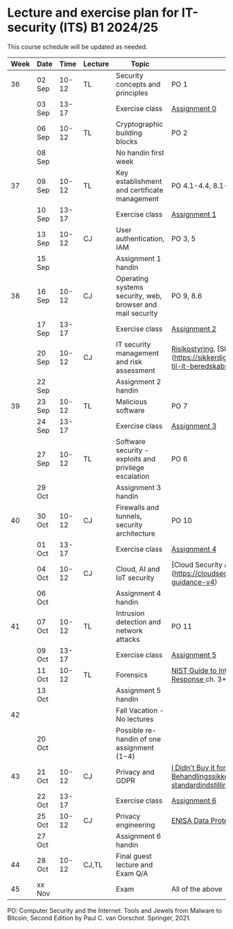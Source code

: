 # Lecture and exercise plan for IT-security (ITS) B1 2024/25

This course schedule will be updated as needed.

| Week | Date   | Time             | Lecture | Topic                                                     | Material|
| ---- | ----   | -----            | ------- | -----                                                     | --------|
| 36   | 02 Sep | 10-12            | TL      | Security concepts and principles                          | PO 1
|      | 03 Sep | 13-17            |         | Exercise class                                            | [Assignment 0](assignments/assignment0.md)
|      | 06 Sep | 10-12            | TL      | Cryptographic building blocks                             | PO 2
|      | 08 Sep |                  |         | No handin first week                                      | 
| 37   | 09 Sep | 10-12            | TL      | Key establishment and certificate management              | PO 4.1-4.4, 8.1-8.5
|      | 10 Sep | 13-17            |         | Exercise class                                            | [Assignment 1](assignments/assignment1.md)
|      | 13 Sep | 10-12            | CJ      | User authentication, IAM                                  | PO 3, 5
|      | 15 Sep |                  |         | Assignment 1 handin                                       | 
| 38   | 16 Sep | 10-12            | CJ      | Operating systems security, web, browser and mail security| PO 9, 8.6
|      | 17 Sep | 13-17            |         | Exercise class                                            | [Assignment 2](assignments/assignment2.md)
|      | 20 Sep | 10-12            | CJ      | IT security management and risk assessment 		         | [Risikostyring](https://sikkerdigital.dk/media/6835/vejledning_til_risikostyring-_nden_for_informationssikkerhed_2020.pdf), [Skabelon til beredskabspolitik] (https://sikkerdigital.dk/Media/637787961326953184/skabelon-til-it-beredskabspolitik-2022.docx) 
|      | 22 Sep |                  |         | Assignment 2 handin                                       | 
| 39   | 23 Sep | 10-12            | TL      | Malicious software                                        | PO 7
|      | 24 Sep | 13-17            |         | Exercise class                                            | [Assignment 3](assignments/assignment3.md)
|      | 27 Sep | 10-12            | TL      | Software security - exploits and privilege escalation     | PO 6
|      | 29 Oct |                  |         | Assignment 3 handin                                       | 
| 40   | 30 Oct | 10-12            | CJ      | Firewalls and tunnels, security architecture              | PO 10
|      | 01 Oct | 13-17            |         | Exercise class                                            | [Assignment 4](assignments/assignment4.md)
|      | 04 Oct | 10-12            | CJ      | Cloud, AI and IoT security                                    | [Cloud Security Alliance pp.8-35] (https://cloudsecurityalliance.org/download/artifacts/security-guidance-v4)
|      | 06 Oct |                  |         | Assignment 4 handin                                       | 
| 41   | 07 Oct | 10-12            | TL      | Intrusion detection and network attacks                   | PO 11
|      | 09 Oct | 13-17            |         | Exercise class                                            | [Assignment 5](assignments/assignment5.md)
|      | 11 Oct | 10-12            | TL      | Forensics                                                 | [NIST Guide to Integrating Forensic Techniques into Incident Response ](https://nvlpubs.nist.gov/nistpubs/legacy/sp/nistspecialpublication800-86.pdf) ch. 3+4
|      | 13 Oct |                  |         | Assignment 5 handin                                       | 
| 42   |        |                  |         | Fall Vacation - No lectures                               |
|      | 20 Oct |                  |         | Possible re-handin of one assignment (1-4)                |
| 43   | 21 Oct | 10-12            | CJ      | Privacy and GDPR				                             | [I Didn't Buy it for Myself, Cranor](http://lorrie.cranor.org/pubs/personalization-privacy.pdf) og [Datatilsynet: Behandlingssikkerhed og databeskyttelse gennem design og standardindstillinger, del II](https://www.datatilsynet.dk/Media/637689328983143992/Behandlingssikkerhed%20og%20databeskyttelse%20gennem%20design%20og%20standardindstillinger_2018.pdf)
|      | 22 Oct | 13-17            |         | Exercise class                                            | [Assignment 6](assignments/assignment6.md)
|      | 25 Oct | 10-12            | CJ      | Privacy engineering                                       | [ENISA Data Protection Engineering](https://www.enisa.europa.eu/publications/data-protection-engineering/@@download/fullReport)
|      | 27 Oct |                  |         | Assignment 6 handin                                       | 
| 44   | 28 Oct | 10-12            | CJ,TL   | Final guest lecture and Exam Q/A                          | 
| 45   | xx Nov |                  |         | Exam                                                      | All of the above

PO: Computer Security and the Internet: Tools and Jewels from Malware to Bitcoin, Second Edition by Paul C. van Oorschot. Springer, 2021.
